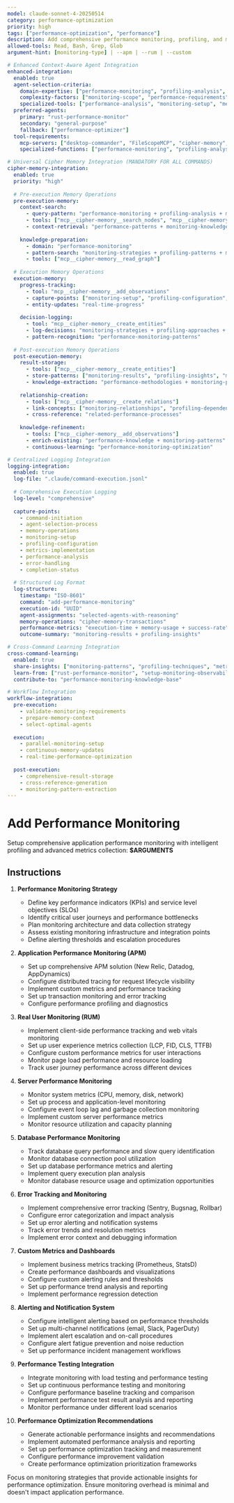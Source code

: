 ```yaml
---
model: claude-sonnet-4-20250514
category: performance-optimization
priority: high
tags: ["performance-optimization", "performance"]
description: Add comprehensive performance monitoring, profiling, and metrics collection to your application
allowed-tools: Read, Bash, Grep, Glob
argument-hint: [monitoring-type] | --apm | --rum | --custom

# Enhanced Context-Aware Agent Integration
enhanced-integration:
  enabled: true
  agent-selection-criteria:
    domain-expertise: ["performance-monitoring", "profiling-analysis", "metrics-collection"]
    complexity-factors: ["monitoring-scope", "performance-requirements", "integration-complexity"]
    specialized-tools: ["performance-analysis", "monitoring-setup", "metrics-optimization"]
  preferred-agents:
    primary: "rust-performance-monitor"
    secondary: "general-purpose"
    fallback: ["performance-optimizer"]
  tool-requirements:
    mcp-servers: ["desktop-commander", "FileScopeMCP", "cipher-memory", "context7"]
    specialized-functions: ["performance-monitoring", "profiling-analysis"]

# Universal Cipher Memory Integration (MANDATORY FOR ALL COMMANDS)
cipher-memory-integration:
  enabled: true
  priority: "high"
  
  # Pre-execution Memory Operations
  pre-execution-memory:
    context-search:
      - query-pattern: "performance-monitoring + profiling-analysis + metrics-collection"
      - tools: ["mcp__cipher-memory__search_nodes", "mcp__cipher-memory__open_nodes"]
      - context-retrieval: "performance-patterns + monitoring-knowledge"
    
    knowledge-preparation:
      - domain: "performance-monitoring"
      - pattern-search: "monitoring-strategies + profiling-patterns + metrics-optimization"
      - tools: ["mcp__cipher-memory__read_graph"]
  
  # Execution Memory Operations
  execution-memory:
    progress-tracking:
      - tool: "mcp__cipher-memory__add_observations"
      - capture-points: ["monitoring-setup", "profiling-configuration", "metrics-implementation"]
      - entity-updates: "real-time-progress"
    
    decision-logging:
      - tool: "mcp__cipher-memory__create_entities"
      - log-decisions: "monitoring-strategies + profiling-approaches + metrics-decisions"
      - pattern-recognition: "performance-monitoring-patterns"
  
  # Post-execution Memory Operations
  post-execution-memory:
    result-storage:
      - tools: ["mcp__cipher-memory__create_entities"]
      - store-patterns: ["monitoring-results", "profiling-insights", "metrics-techniques"]
      - knowledge-extraction: "performance-methodologies + monitoring-patterns"
    
    relationship-creation:
      - tools: ["mcp__cipher-memory__create_relations"]
      - link-concepts: ["monitoring-relationships", "profiling-dependencies", "metrics-connections"]
      - cross-reference: "related-performance-processes"
    
    knowledge-refinement:
      - tools: ["mcp__cipher-memory__add_observations"]
      - enrich-existing: "performance-knowledge + monitoring-patterns"
      - continuous-learning: "performance-monitoring-optimization"

# Centralized Logging Integration
logging-integration:
  enabled: true
  log-file: ".claude/command-execution.jsonl"
  
  # Comprehensive Execution Logging
  log-level: "comprehensive"
  
  capture-points:
    - command-initiation
    - agent-selection-process
    - memory-operations
    - monitoring-setup
    - profiling-configuration
    - metrics-implementation
    - performance-analysis
    - error-handling
    - completion-status
  
  # Structured Log Format
  log-structure:
    timestamp: "ISO-8601"
    command: "add-performance-monitoring"
    execution-id: "UUID"
    agent-assignments: "selected-agents-with-reasoning"
    memory-operations: "cipher-memory-transactions"
    performance-metrics: "execution-time + memory-usage + success-rate"
    outcome-summary: "monitoring-results + profiling-insights"

# Cross-Command Learning Integration
cross-command-learning:
  enabled: true
  share-insights: ["monitoring-patterns", "profiling-techniques", "metrics-methodologies"]
  learn-from: ["rust-performance-monitor", "setup-monitoring-observability", "test-quality-analyzer"]
  contribute-to: "performance-monitoring-knowledge-base"

# Workflow Integration
workflow-integration:
  pre-execution:
    - validate-monitoring-requirements
    - prepare-memory-context
    - select-optimal-agents
  
  execution:
    - parallel-monitoring-setup
    - continuous-memory-updates
    - real-time-performance-optimization
  
  post-execution:
    - comprehensive-result-storage
    - cross-reference-generation
    - monitoring-pattern-extraction
---
```


# Add Performance Monitoring

Setup comprehensive application performance monitoring with intelligent profiling and advanced metrics collection: **$ARGUMENTS**

## Instructions

1. **Performance Monitoring Strategy**
   - Define key performance indicators (KPIs) and service level objectives (SLOs)
   - Identify critical user journeys and performance bottlenecks
   - Plan monitoring architecture and data collection strategy
   - Assess existing monitoring infrastructure and integration points
   - Define alerting thresholds and escalation procedures

2. **Application Performance Monitoring (APM)**
   - Set up comprehensive APM solution (New Relic, Datadog, AppDynamics)
   - Configure distributed tracing for request lifecycle visibility
   - Implement custom metrics and performance tracking
   - Set up transaction monitoring and error tracking
   - Configure performance profiling and diagnostics

3. **Real User Monitoring (RUM)**
   - Implement client-side performance tracking and web vitals monitoring
   - Set up user experience metrics collection (LCP, FID, CLS, TTFB)
   - Configure custom performance metrics for user interactions
   - Monitor page load performance and resource loading
   - Track user journey performance across different devices

4. **Server Performance Monitoring**
   - Monitor system metrics (CPU, memory, disk, network)
   - Set up process and application-level monitoring
   - Configure event loop lag and garbage collection monitoring
   - Implement custom server performance metrics
   - Monitor resource utilization and capacity planning

5. **Database Performance Monitoring**
   - Track database query performance and slow query identification
   - Monitor database connection pool utilization
   - Set up database performance metrics and alerting
   - Implement query execution plan analysis
   - Monitor database resource usage and optimization opportunities

6. **Error Tracking and Monitoring**
   - Implement comprehensive error tracking (Sentry, Bugsnag, Rollbar)
   - Configure error categorization and impact analysis
   - Set up error alerting and notification systems
   - Track error trends and resolution metrics
   - Implement error context and debugging information

7. **Custom Metrics and Dashboards**
   - Implement business metrics tracking (Prometheus, StatsD)
   - Create performance dashboards and visualizations
   - Configure custom alerting rules and thresholds
   - Set up performance trend analysis and reporting
   - Implement performance regression detection

8. **Alerting and Notification System**
   - Configure intelligent alerting based on performance thresholds
   - Set up multi-channel notifications (email, Slack, PagerDuty)
   - Implement alert escalation and on-call procedures
   - Configure alert fatigue prevention and noise reduction
   - Set up performance incident management workflows

9. **Performance Testing Integration**
   - Integrate monitoring with load testing and performance testing
   - Set up continuous performance testing and monitoring
   - Configure performance baseline tracking and comparison
   - Implement performance test result analysis and reporting
   - Monitor performance under different load scenarios

10. **Performance Optimization Recommendations**
    - Generate actionable performance insights and recommendations
    - Implement automated performance analysis and reporting
    - Set up performance optimization tracking and measurement
    - Configure performance improvement validation
    - Create performance optimization prioritization frameworks

Focus on monitoring strategies that provide actionable insights for performance optimization. Ensure monitoring overhead is minimal and doesn't impact application performance.

